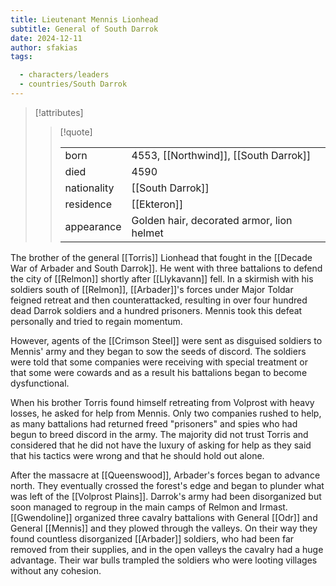 ```yaml
---
title: Lieutenant Mennis Lionhead
subtitle: General of South Darrok
date: 2024-12-11
author: sfakias
tags:

  - characters/leaders
  - countries/South Darrok
---
```

> [!attributes]
> 
> > [!quote]
> >
> > | | |
> > | --- | --- |
> > | born | 4553, [[Northwind]], [[South Darrok]] |
> > | died | 4590 |
> > | nationality | [[South Darrok]] |
> > | residence | [[Ekteron]] |
> > | appearance | Golden hair, decorated armor, lion helmet |

The brother of the general [[Torris]] Lionhead that fought in the [[Decade War of Arbader and South Darrok]]. He went with three battalions to defend the city of [[Relmon]] shortly after [[Llykavann]] fell. In a skirmish with his soldiers south of [[Relmon]], [[Arbader]]'s forces under Major Toldar feigned retreat and then counterattacked, resulting in over four hundred dead Darrok soldiers and a hundred prisoners. Mennis took this defeat personally and tried to regain momentum.

However, agents of the [[Crimson Steel]] were sent as disguised soldiers to Mennis' army and they began to sow the seeds of discord. The soldiers were told that some companies were receiving with special treatment or that some were cowards and as a result his battalions began to become dysfunctional.

When his brother Torris found himself retreating from Volprost with heavy losses, he asked for help from Mennis. Only two companies rushed to help, as many battalions had returned freed "prisoners" and spies who had begun to breed discord in the army. The majority did not trust Torris and considered that he did not have the luxury of asking for help as they said that his tactics were wrong and that he should hold out alone.

After the massacre at [[Queenswood]], Arbader's forces began to advance north. They eventually crossed the forest's edge and began to plunder what was left of the [[Volprost Plains]]. Darrok's army had been disorganized but soon managed to regroup in the main camps of Relmon and Irmast. [[Gwendoline]] organized three cavalry battalions with General [[Odr]] and General [[Mennis]] and they plowed through the valleys. On their way they found countless disorganized [[Arbader]] soldiers, who had been far removed from their supplies, and in the open valleys the cavalry had a huge advantage. Their war bulls trampled the soldiers who were looting villages without any cohesion.


